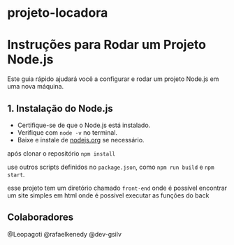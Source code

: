 # projeto-locadora
# Instruções para Rodar um Projeto Node.js

Este guia rápido ajudará você a configurar e rodar um projeto Node.js em uma nova máquina.

## 1. Instalação do Node.js

- Certifique-se de que o Node.js está instalado.
- Verifique com `node -v` no terminal.
- Baixe e instale de [nodejs.org](https://nodejs.org/) se necessário.

após clonar o repositório
`npm install`

use outros scripts definidos no `package.json`, como `npm run build` e `npm start`.

esse projeto tem um diretório chamado `front-end` onde é possível encontrar um site simples em html onde é possível executar as funções do back

## Colaboradores 

@Leopagoti
@rafaelkenedy
@dev-gsilv